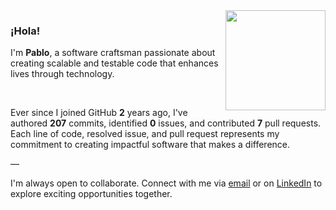 <img align="right" src="https://image.jimcdn.com/app/cms/image/transf/none/path/s6638516af799e8b4/image/if92b145743c4d028/version/1465617157/image.png" height="160px" />

### ¡Hola!

I'm **Pablo**, a software craftsman passionate about creating scalable and testable code that enhances lives through technology.

<br />

Ever since I joined GitHub **2** years ago, I've authored **207** commits, identified **0** issues, and contributed **7** pull requests. Each line of code, resolved issue, and pull request represents my commitment to creating impactful software that makes a difference.

—

I'm always open to collaborate. Connect with me via [email](mailto:chits_ozone0z@icloud.com) or on [LinkedIn](https://www.linkedin.com/feed/) to explore exciting opportunities together.
